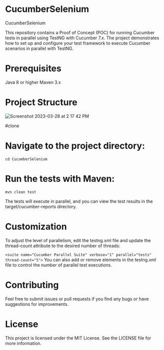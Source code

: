 # CucumberSelenium
CucumberSelenium

This repository contains a Proof of Concept (POC) for running Cucumber tests in parallel using TestNG with Cucumber 7.x. The project demonstrates how to set up and configure your test framework to execute Cucumber scenarios in parallel with TestNG.

# Prerequisites
Java 8 or higher
Maven 3.x

# Project Structure
![Screenshot 2023-03-28 at 2 17 42 PM](https://user-images.githubusercontent.com/6771652/228205682-a412dc0b-5e9d-4390-9edc-b79c0320277d.png)


#clone
# Navigate to the project directory:
``` cd CucumberSelenium ```

# Run the tests with Maven:
``` mvn clean test ```

The tests will execute in parallel, and you can view the test results in the target/cucumber-reports directory.

# Customization
To adjust the level of parallelism, edit the testng.xml file and update the thread-count attribute to the desired number of threads:

``` <suite name="Cucumber Parallel Suite" verbose="1" parallel="tests" thread-count="5"> ```
You can also add or remove <test> elements in the testng.xml file to control the number of parallel test executions.

# Contributing
Feel free to submit issues or pull requests if you find any bugs or have suggestions for improvements.

# License
This project is licensed under the MIT License. See the LICENSE file for more information.
